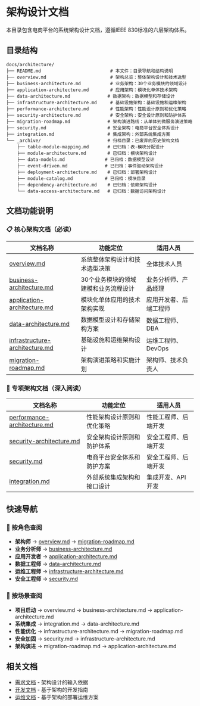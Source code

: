 # 架构设计文档

本目录包含电商平台的系统架构设计文档，遵循IEEE 830标准的六层架构体系。

## 目录结构

```
docs/architecture/
├── README.md                          # 本文件：目录导航和结构说明
├── overview.md                        # 架构总览：整体架构设计和技术选型
├── business-architecture.md           # 业务架构：30个业务模块的领域设计
├── application-architecture.md        # 应用架构：模块化单体技术架构
├── data-architecture.md              # 数据架构：数据模型和存储设计
├── infrastructure-architecture.md     # 基础设施架构：基础设施和运维架构
├── performance-architecture.md        # 性能架构：性能设计原则和优化策略
├── security-architecture.md           # 安全架构：安全设计原则和防护体系
├── migration-roadmap.md              # 架构演进路线：从单体到微服务演进策略
├── security.md                       # 安全架构：电商平台安全体系设计
├── integration.md                    # 集成架构：外部系统集成方案
└── _archive/                         # 归档目录：已废弃的历史架构文档
    ├── table-module-mapping.md       # 已归档：表-模块分配设计
    ├── module-architecture.md        # 已归档：模块架构设计
    ├── data-models.md               # 已归档：数据模型设计
    ├── event-driven.md              # 已归档：事件驱动架构设计
    ├── deployment-architecture.md    # 已归档：部署架构设计
    ├── module-catalog.md            # 已归档：模块目录
    ├── dependency-architecture.md    # 已归档：依赖架构设计
    └── data-access-architecture.md   # 已归档：数据访问架构设计
```

## 文档功能说明

### 📋 核心架构文档（必读）
| 文档名称 | 功能定位 | 适用人员 |
|---------|---------|---------|
| [overview.md](overview.md) | 系统整体架构设计和技术选型决策 | 全体技术人员 |
| [business-architecture.md](business-architecture.md) | 30个业务模块的领域建模和业务流程设计 | 业务分析师、产品经理 |
| [application-architecture.md](application-architecture.md) | 模块化单体应用的技术架构实现 | 应用开发者、后端工程师 |
| [data-architecture.md](data-architecture.md) | 数据模型设计和存储架构方案 | 数据工程师、DBA |
| [infrastructure-architecture.md](infrastructure-architecture.md) | 基础设施和运维架构设计 | 运维工程师、DevOps |
| [migration-roadmap.md](migration-roadmap.md) | 架构演进策略和实施计划 | 架构师、技术负责人 |

### 🔧 专项架构文档（深入阅读）
| 文档名称 | 功能定位 | 适用人员 |
|---------|---------|---------|
| [performance-architecture.md](performance-architecture.md) | 性能架构设计原则和优化策略 | 性能工程师、后端开发 |
| [security-architecture.md](security-architecture.md) | 安全架构设计原则和防护体系 | 安全工程师、后端开发 |
| [security.md](security.md) | 电商平台安全体系和防护方案 | 安全工程师、后端开发 |
| [integration.md](integration.md) | 外部系统集成架构和接口设计 | 集成开发、API开发 |

## 快速导航

### 👥 按角色查阅
- **架构师** → [overview.md](overview.md) → [migration-roadmap.md](migration-roadmap.md)
- **业务分析师** → [business-architecture.md](business-architecture.md)
- **应用开发者** → [application-architecture.md](application-architecture.md)
- **数据工程师** → [data-architecture.md](data-architecture.md)
- **运维工程师** → [infrastructure-architecture.md](infrastructure-architecture.md)
- **安全工程师** → [security.md](security.md)

### 🎯 按场景查阅
- **项目启动** → overview.md → business-architecture.md → application-architecture.md
- **系统集成** → integration.md → data-architecture.md
- **性能优化** → infrastructure-architecture.md → migration-roadmap.md
- **安全加固** → security.md → infrastructure-architecture.md
- **架构演进** → migration-roadmap.md → application-architecture.md

## 相关文档

- [需求文档](../requirements/) - 架构设计的输入依据
- [开发文档](../development/) - 基于架构的开发指南
- [运维文档](../operations/) - 基于架构的部署运维方案
